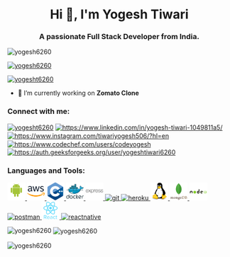 <h1 align="center">Hi 👋, I'm Yogesh Tiwari</h1>
<h3 align="center">A passionate Full Stack Developer from India.</h3>

<p align="left"> <img src="https://komarev.com/ghpvc/?username=yogesh6260&label=Profile%20views&color=0e75b6&style=flat" alt="yogesh6260" /> </p>

<p align="left"> <a href="https://github.com/ryo-ma/github-profile-trophy"><img src="https://github-profile-trophy.vercel.app/?username=yogesh6260" alt="yogesh6260" /></a> </p>

<p align="left"> <a href="https://twitter.com/yogesht6260" target="blank"><img src="https://img.shields.io/twitter/follow/yogesht6260?logo=twitter&style=for-the-badge" alt="yogesht6260" /></a> </p>

- 🔭 I’m currently working on **Zomato Clone**

<h3 align="left">Connect with me:</h3>
<p align="left">
<a href="https://twitter.com/yogesht6260" target="blank"><img align="center" src="https://raw.githubusercontent.com/rahuldkjain/github-profile-readme-generator/master/src/images/icons/Social/twitter.svg" alt="yogesht6260" height="30" width="40" /></a>
<a href="https://linkedin.com/in/https://www.linkedin.com/in/yogesh-tiwari-1049811a5/" target="blank"><img align="center" src="https://raw.githubusercontent.com/rahuldkjain/github-profile-readme-generator/master/src/images/icons/Social/linked-in-alt.svg" alt="https://www.linkedin.com/in/yogesh-tiwari-1049811a5/" height="30" width="40" /></a>
<a href="https://instagram.com/https://www.instagram.com/tiwariyogesh506/?hl=en" target="blank"><img align="center" src="https://raw.githubusercontent.com/rahuldkjain/github-profile-readme-generator/master/src/images/icons/Social/instagram.svg" alt="https://www.instagram.com/tiwariyogesh506/?hl=en" height="30" width="40" /></a>
<a href="https://www.codechef.com/users/https://www.codechef.com/users/codeyogesh" target="blank"><img align="center" src="https://cdn.jsdelivr.net/npm/simple-icons@3.1.0/icons/codechef.svg" alt="https://www.codechef.com/users/codeyogesh" height="30" width="40" /></a>
<a href="https://auth.geeksforgeeks.org/user/https://auth.geeksforgeeks.org/user/yogeshtiwari6260" target="blank"><img align="center" src="https://raw.githubusercontent.com/rahuldkjain/github-profile-readme-generator/master/src/images/icons/Social/geeks-for-geeks.svg" alt="https://auth.geeksforgeeks.org/user/yogeshtiwari6260" height="30" width="40" /></a>
</p>

<h3 align="left">Languages and Tools:</h3>
<p align="left"> <a href="https://developer.android.com" target="_blank" rel="noreferrer"> <img src="https://raw.githubusercontent.com/devicons/devicon/master/icons/android/android-original-wordmark.svg" alt="android" width="40" height="40"/> </a> <a href="https://aws.amazon.com" target="_blank" rel="noreferrer"> <img src="https://raw.githubusercontent.com/devicons/devicon/master/icons/amazonwebservices/amazonwebservices-original-wordmark.svg" alt="aws" width="40" height="40"/> </a> <a href="https://www.w3schools.com/cpp/" target="_blank" rel="noreferrer"> <img src="https://raw.githubusercontent.com/devicons/devicon/master/icons/cplusplus/cplusplus-original.svg" alt="cplusplus" width="40" height="40"/> </a> <a href="https://www.docker.com/" target="_blank" rel="noreferrer"> <img src="https://raw.githubusercontent.com/devicons/devicon/master/icons/docker/docker-original-wordmark.svg" alt="docker" width="40" height="40"/> </a> <a href="https://expressjs.com" target="_blank" rel="noreferrer"> <img src="https://raw.githubusercontent.com/devicons/devicon/master/icons/express/express-original-wordmark.svg" alt="express" width="40" height="40"/> </a> <a href="https://git-scm.com/" target="_blank" rel="noreferrer"> <img src="https://www.vectorlogo.zone/logos/git-scm/git-scm-icon.svg" alt="git" width="40" height="40"/> </a> <a href="https://heroku.com" target="_blank" rel="noreferrer"> <img src="https://www.vectorlogo.zone/logos/heroku/heroku-icon.svg" alt="heroku" width="40" height="40"/> </a> <a href="https://www.linux.org/" target="_blank" rel="noreferrer"> <img src="https://raw.githubusercontent.com/devicons/devicon/master/icons/linux/linux-original.svg" alt="linux" width="40" height="40"/> </a> <a href="https://www.mongodb.com/" target="_blank" rel="noreferrer"> <img src="https://raw.githubusercontent.com/devicons/devicon/master/icons/mongodb/mongodb-original-wordmark.svg" alt="mongodb" width="40" height="40"/> </a> <a href="https://nodejs.org" target="_blank" rel="noreferrer"> <img src="https://raw.githubusercontent.com/devicons/devicon/master/icons/nodejs/nodejs-original-wordmark.svg" alt="nodejs" width="40" height="40"/> </a> <a href="https://postman.com" target="_blank" rel="noreferrer"> <img src="https://www.vectorlogo.zone/logos/getpostman/getpostman-icon.svg" alt="postman" width="40" height="40"/> </a> <a href="https://reactjs.org/" target="_blank" rel="noreferrer"> <img src="https://raw.githubusercontent.com/devicons/devicon/master/icons/react/react-original-wordmark.svg" alt="react" width="40" height="40"/> </a> <a href="https://reactnative.dev/" target="_blank" rel="noreferrer"> <img src="https://reactnative.dev/img/header_logo.svg" alt="reactnative" width="40" height="40"/> </a> </p>

<p><img align="left" src="https://github-readme-stats.vercel.app/api/top-langs?username=yogesh6260&show_icons=true&locale=en&layout=compact" alt="yogesh6260" /></p>

<p>&nbsp;<img align="center" src="https://github-readme-stats.vercel.app/api?username=yogesh6260&show_icons=true&locale=en" alt="yogesh6260" /></p>

<p><img align="center" src="https://github-readme-streak-stats.herokuapp.com/?user=yogesh6260&" alt="yogesh6260" /></p>

